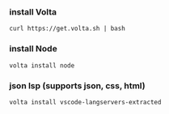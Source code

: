 ### install Volta
```
curl https://get.volta.sh | bash
```

### install Node
```
volta install node
```

### json lsp (supports json, css, html)
```
volta install vscode-langservers-extracted
```

